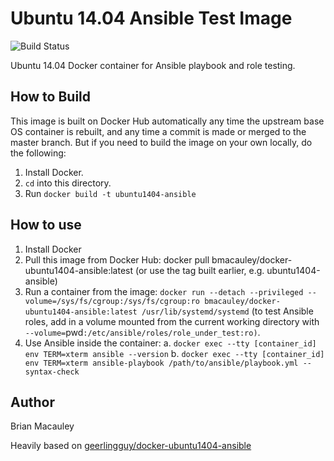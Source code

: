 Ubuntu 14.04 Ansible Test Image
=============================
![Build Status](https://img.shields.io/docker/automated/jrottenberg/ffmpeg.svg)

Ubuntu 14.04 Docker container for Ansible playbook and role testing.


How to Build
--------------
This image is built on Docker Hub automatically any time the upstream base OS container is rebuilt, and any time a commit is made or merged to the master branch. But if you need to build the image on your own locally, do the following:

1. Install Docker.
2. `cd` into this directory.
3. Run `docker build -t ubuntu1404-ansible`



How to use
------------
1. Install Docker
2. Pull this image from Docker Hub: docker pull bmacauley/docker-ubuntu1404-ansible:latest (or use the tag  built earlier, e.g. ubuntu1404-ansible)
3. Run a container from the image: `docker run --detach --privileged --volume=/sys/fs/cgroup:/sys/fs/cgroup:ro bmacauley/docker-ubuntu1404-ansible:latest /usr/lib/systemd/systemd` (to test  Ansible roles,  add in a volume mounted from the current working directory with `--volume=`pwd`:/etc/ansible/roles/role_under_test:ro)`.
4. Use Ansible inside the container:
a. `docker exec --tty [container_id] env TERM=xterm ansible --version`
b. `docker exec --tty [container_id] env TERM=xterm ansible-playbook /path/to/ansible/playbook.yml --syntax-check`

Author
------
Brian Macauley

Heavily based on  [geerlingguy/docker-ubuntu1404-ansible](https://github.com/geerlingguy/docker-ubuntu1404-ansible)
